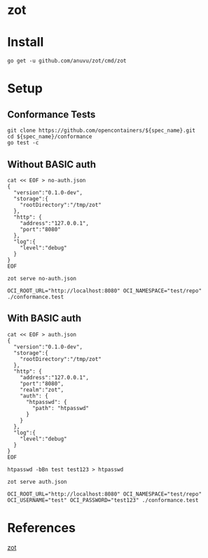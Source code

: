 zot
===

# Install
```
go get -u github.com/anuvu/zot/cmd/zot
```

# Setup 

## Conformance Tests

```
git clone https://github.com/opencontainers/${spec_name}.git
cd ${spec_name}/conformance
go test -c
```

## Without BASIC auth

```
cat << EOF > no-auth.json
{
  "version":"0.1.0-dev",
  "storage":{
    "rootDirectory":"/tmp/zot"
  },
  "http": {
    "address":"127.0.0.1",
    "port":"8080"
  },
  "log":{
    "level":"debug"
  }
}
EOF
```

```
zot serve no-auth.json
```

```
OCI_ROOT_URL="http://localhost:8080" OCI_NAMESPACE="test/repo" ./conformance.test
```

## With BASIC auth

```
cat << EOF > auth.json
{
  "version":"0.1.0-dev",
  "storage":{
    "rootDirectory":"/tmp/zot"
  },
  "http": {
    "address":"127.0.0.1",
    "port":"8080",
    "realm":"zot",
    "auth": {
      "htpasswd": {
        "path": "htpasswd"
      }
    }
  },
  "log":{
    "level":"debug"
  }
}
EOF
```

```
htpasswd -bBn test test123 > htpasswd 
```
```
zot serve auth.json
```

```
OCI_ROOT_URL="http://localhost:8080" OCI_NAMESPACE="test/repo" OCI_USERNAME="test" OCI_PASSWORD="test123" ./conformance.test
```

# References

[zot](https://github.com/anuvu/zot)

